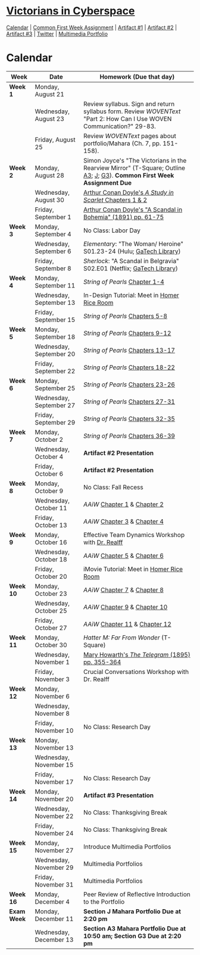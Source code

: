 <link rel="shortcut icon" href="https://kholterhoff.github.io/F17_ENG_1102/favicon.ico" type="image/x-icon">
<link rel="icon" href="https://kholterhoff.github.io/F17_ENG_1102/favicon.ico" type="image/x-icon">

<h1><a href="https://kholterhoff.github.io/F17_ENG_1102/Course_Description">Victorians in Cyberspace</a></h1>

<a href="https://kholterhoff.github.io/F17_ENG_1102/Victorians_In_Cyberspace">Calendar</a>  |  <a href="https://kholterhoff.github.io/F17_ENG_1102/Common_First_Week_Assignment">Common First Week Assignment</a> | <a href="https://kholterhoff.github.io/F17_ENG_1102/Artifact_1">Artifact #1</a> |  <a href="https://kholterhoff.github.io/F17_ENG_1102/Artifact_2">Artifact #2</a> |  <a href="https://kholterhoff.github.io/F17_ENG_1102/Artifact_3">Artifact #3</a> |  <a href="https://kholterhoff.github.io/F17_ENG_1102/Twitter">Twitter</a> | <a href="https://kholterhoff.github.io/F17_ENG_1102/Multimedia_Portfolio">Multimedia Portfolio</a>

<h1>Calendar</h1>

|Week|Date| Homework (Due that day)|
|----|--------------|----------------------------------------------|
|**Week 1**|Monday, August 21 | |
||Wednesday, August 23 |  Review syllabus. Sign and return syllabus form. Review _WOVENText_ "Part 2: How Can I Use WOVEN Communication?" 29-83. |
||Friday, August 25 | Review _WOVENText_ pages about portfolio/Mahara (Ch. 7, pp. 151-158). |
|**Week 2**|Monday, August 28 | Simon Joyce's "The Victorians in the Rearview Mirror" (T-Square; Outline <a href="https://docs.google.com/document/d/1YVAXXS0Og0iPbxDF1KfrLJViMtNwQyYHt7RCvib78SI/edit?usp=sharing">A3</a>; <a href="https://docs.google.com/document/d/1VntWs25tWbgMRcnZuYJZUGfM7NaBPvOgSjOJUdWnzOs/edit?usp=sharing">J</a>; <a href="https://docs.google.com/document/d/1gx5quNbHNe5OaX4vDe7h20RK15QcPJeoTT4t6yAkiXQ/edit?usp=sharing">G3</a>). **Common First Week Assignment Due**|
||Wednesday, August 30 | <a href="http://bakerstreet.wikia.com/wiki/A_Study_in_Scarlet/Chapter_1">Arthur Conan Doyle's _A Study in Scarlet_ Chapters 1 & 2</a> |
||Friday, September 1 | <a href="https://books.google.com/books?id=83xHAAAAYAAJ&pg=PA61#v=onepage&q&f=false">Arthur Conan Doyle's "A Scandal in Bohemia" (1891) pp. 61-75</a> |
|**Week 3**|Monday, September 4	 |	No Class: Labor Day|
||Wednesday, September 6 | _Elementary_: "The Woman/ Heroine" S01.23-24 (Hulu; <a href="https://gatech-primo.hosted.exlibrisgroup.com/primo-explore/fulldisplay?docid=01GALI_GIT_ALMA21145328300002947&context=L&vid=01GALI_GIT&search_scope=Everything&tab=default_tab&lang=en_US">GaTech Library</a>) |
||Friday, September 8 | _Sherlock_: "A Scandal in Belgravia" S02.E01 (Netflix; <a href="https://gatech-primo.hosted.exlibrisgroup.com/primo-explore/fulldisplay?docid=01GALI_GIT_ALMA21132234930002947&context=L&vid=01GALI_GIT&search_scope=Everything&tab=default_tab&lang=en_US">GaTech Library</a>) |
|**Week 4**|Monday, September 11 | _String of Pearls_ <a href="http://www.salisburysquare.com/TSOP/content/TSOP.1850.UNC.chap.001.xml">Chapter 1-4</a>|
||Wednesday, September 13 | In-Design Tutorial: Meet in <a href="https://multimediagt.wordpress.com/">Homer Rice Room</a> |
||Friday, September 15 | _String of Pearls_ <a href="http://www.salisburysquare.com/TSOP/content/TSOP.1850.UNC.chap.005.xml">Chapters 5-8</a>|
|**Week 5**|Monday, September 18 | _String of Pearls_ <a href="http://www.salisburysquare.com/TSOP/content/TSOP.1850.UNC.chap.009.xml">Chapters 9-12</a>|
||Wednesday, September 20 |_String of Pearls_ <a href="http://www.salisburysquare.com/TSOP/content/TSOP.1850.UNC.chap.013.xml">Chapters 13-17</a> |
||Friday, September 22 |_String of Pearls_ <a href="http://www.salisburysquare.com/TSOP/content/TSOP.1850.UNC.chap.018.xml">Chapters 18-22</a>| 
|**Week 6**|Monday, September 25 |_String of Pearls_ <a href="http://www.salisburysquare.com/TSOP/content/TSOP.1850.UNC.chap.023.xml">Chapters 23-26</a> |
||Wednesday, September 27 | _String of Pearls_ <a href="http://www.salisburysquare.com/TSOP/content/TSOP.1850.UNC.chap.027.xml">Chapters 27-31</a>| 
||Friday, September 29 |_String of Pearls_ <a href="http://ia801407.us.archive.org/8/items/stringofpearls_0809_librivox/stringofpearls_32_unknown.mp3">Chapters 32-35</a> |
|**Week 7**|Monday, October 2 | _String of Pearls_ <a href="http://ia801407.us.archive.org/8/items/stringofpearls_0809_librivox/stringofpearls_36_unknown.mp3">Chapters 36-39</a> |
||Wednesday, October 4 | **Artifact #2 Presentation** | 
||Friday, October 6 | **Artifact #2 Presentation** |
|**Week 8**|Monday, October 9	| No Class: Fall Recess|
||Wednesday, October 11 | _AAiW_ <a href="https://medium.com/alice-s-adventures-in-wonderland/down-the-rabbit-hole-ee1794d9b469">Chapter 1</a> & <a href="https://medium.com/alice-s-adventures-in-wonderland/the-pool-of-tears-e03f2076c406">Chapter 2</a> |
||Friday, October 13 | _AAiW_ <a href="https://medium.com/alice-s-adventures-in-wonderland/a-caucus-race-and-a-long-tail-7bc3cc92d256">Chapter 3</a> & <a href="https://medium.com/alice-s-adventures-in-wonderland/the-rabbit-sends-in-a-little-bill-fd0caec820e1">Chapter 4</a>|
|**Week 9**|Monday, October 16 | Effective Team Dynamics Workshop with <a href="http://www.mse.gatech.edu/faculty/realff">Dr. Realff</a>|
||Wednesday, October 18 | _AAiW_ <a href="https://medium.com/alice-s-adventures-in-wonderland/advice-from-a-caterpillar-88f45e718420">Chapter 5</a> & <a href="https://medium.com/alice-s-adventures-in-wonderland/pig-and-pepper-712a110b2371">Chapter 6</a> | 
||Friday, October 20 | iMovie Tutorial: Meet in <a href="https://multimediagt.wordpress.com/">Homer Rice Room</a> |
|**Week 10**|Monday, October 23 | _AAiW_ <a href="https://medium.com/alice-s-adventures-in-wonderland/a-mad-tea-party-8486f3a303f7">Chapter 7</a> & <a href="https://medium.com/alice-s-adventures-in-wonderland/the-queen-s-croquet-ground-de004f31fa8d">Chapter 8</a> |
||Wednesday, October 25 | _AAiW_ <a href="https://medium.com/alice-s-adventures-in-wonderland/the-mock-turtle-s-story-760eafd5ad45">Chapter 9</a> & <a href="https://medium.com/alice-s-adventures-in-wonderland/the-lobster-quadrille-6d129c903040">Chapter 10</a> | 
||Friday, October 27 | _AAiW_ <a href="https://medium.com/alice-s-adventures-in-wonderland/who-stole-the-tarts-d077429f96ce">Chapter 11</a> & <a href="https://medium.com/alice-s-adventures-in-wonderland/alice-s-evidence-bfc80520c524">Chapter 12</a>|
|**Week 11**|Monday, October 30 |  _Hatter M: Far From Wonder_ (T-Square)|
||Wednesday, November 1 | <a href="https://books.google.com/books?id=lsohAQAAIAAJ&pg=PA355#v=onepage&q&f=false">Mary Howarth's _The Telegram_ (1895) pp. 355-364</a>|
||Friday, November 3 | Crucial Conversations Workshop with Dr. Realff |
|**Week 12**|Monday, November 6 | |
||Wednesday, November 8 || 
||Friday, November 10	 |	No Class: Research Day|
|**Week 13**|Monday, November 13 | |
||Wednesday, November 15 || 
||Friday, November 17 |  No Class: Research Day|
|**Week 14**|Monday, November 20 | **Artifact #3 Presentation** |
||Wednesday, November 22 |	No Class: Thanksgiving Break|
||Friday, November 24 |	No Class: Thanksgiving Break|
|**Week 15**|Monday, November 27	 | Introduce Multimedia Portfolios|
||Wednesday, November 29 | Multimedia Portfolios| 
||Friday, November 31 | Multimedia Portfolios|
|**Week 16**|Monday, December 4 | Peer Review of Reflective Introduction to the Portfolio|
|**Exam Week**|Monday, December 11| **Section J Mahara Portfolio Due at 2:20 pm**|
||Wednesday, December 13| **Section A3 Mahara Portfolio Due at 10:50 am; Section G3 Due at 2:20 pm**|
